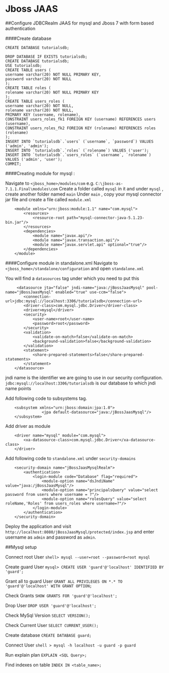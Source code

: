 Jboss JAAS
==========

##Configure JDBCRealm JAAS for mysql and Jboss 7 with form based authentication

####Create database 
```
CREATE DATABASE tutorialsdb;

DROP DATABASE IF EXISTS tutorialsdb;
CREATE DATABASE tutorialsdb;
USE tutorialsdb;
CREATE TABLE users (
username varchar(20) NOT NULL PRIMARY KEY,
password varchar(20) NOT NULL
);
CREATE TABLE roles (
rolename varchar(20) NOT NULL PRIMARY KEY
);
CREATE TABLE users_roles (
username varchar(20) NOT NULL,
rolename varchar(20) NOT NULL,
PRIMARY KEY (username, rolename),
CONSTRAINT users_roles_fk1 FOREIGN KEY (username) REFERENCES users (username),
CONSTRAINT users_roles_fk2 FOREIGN KEY (rolename) REFERENCES roles (rolename)
);
INSERT INTO `tutorialsdb`.`users` (`username`, `password`) VALUES ('admin', 'admin');
INSERT INTO `tutorialsdb`.`roles` (`rolename`) VALUES ('user');
INSERT INTO `tutorialsdb`.`users_roles` (`username`, `rolename`) VALUES ('admin', 'user');
COMMIT;
```
####Creating module for mysql :

Navigate to `<jboss_home>/modules/com`  e.g. `C:\jboss-as-7.1.1.Final\modules\com`
Create a folder called `mysql` in it and under `mysql` , create another folder named `main`
Under `main` , copy your mysql connector jar file  and create a file called `module.xml`

```
	<module xmlns="urn:jboss:module:1.1" name="com.mysql">	 
		<resources>
			<resource-root path="mysql-connector-java-5.1.23-bin.jar"/>
		</resources>
		<dependencies>
			<module name="javax.api"/>
			<module name="javax.transaction.api"/>
			<module name="javax.servlet.api" optional="true"/>
		</dependencies>
	</module>
```
####Configure module in standalone.xml
Navigate to `<jboss_home>/standalone/configuration` and open `standalone.xml`

You will find a `datasources` tag under which you need to put this
```
	 <datasource jta="false" jndi-name="java:/jBossJaasMysql" pool-name="jBossJaasMysql" enabled="true" use-ccm="false">
		<connection-url>jdbc:mysql://localhost:3306/tutorialsdb</connection-url>
		<driver-class>com.mysql.jdbc.Driver</driver-class>
		<driver>mysql</driver>
		<security>
			<user-name>root</user-name>
			<password>root</password>
		</security>
		<validation>
			<validate-on-match>false</validate-on-match>
			<background-validation>false</background-validation>
		</validation>
		<statement>
			<share-prepared-statements>false</share-prepared-statements>
		</statement>
	</datasource>
```				
jndi name is the identifier we are going to use in our security configuration.
`jdbc:mysql://localhost:3306/tutorialsdb` is our database to which jndi name points


Add following code to subsystems tag.

```
	<subsystem xmlns="urn:jboss:domain:jpa:1.0">
				<jpa default-datasource="java:/jBossJaasMysql"/>
	</subsystem>
```

Add driver as module

```
	<driver name="mysql" module="com.mysql">
		<xa-datasource-class>com.mysql.jdbc.Driver</xa-datasource-class>
	</driver>
```

Add following code to  `standalone.xml`  under `security-domains`


```
	<security-domain name="jBossJaasMysqlRealm">
		<authentication>
			<login-module code="Database" flag="required">
				<module-option name="dsJndiName" value="java:/jBossJaasMysql"/>
				<module-option name="principalsQuery" value="select password from users where username = ?"/>
				<module-option name="rolesQuery" value="select roleName,'Roles' from users_roles where username=?"/>
			</login-module>
		</authentication>
	</security-domain>
```

Deploy the application and visit 
`http://localhost:8080/jBossJaasMysql/protected/index.jsp`  and enter username as `admin` and password as `admin`.

##Mysql setup

Connect root User
`shell> mysql --user=root --password=root mysql`

Create guard User
`mysql> CREATE USER 'guard'@'localhost' IDENTIFIED BY 'guard';`

Grant all to guard User
`GRANT ALL PRIVILEGES ON *.* TO 'guard'@'localhost' WITH GRANT OPTION;`


Check Grants
`SHOW GRANTS FOR 'guard'@'localhost';`

Drop User
`DROP USER 'guard'@'localhost';`


Check MySql Version
`SELECT VERSION();`

Check Current User
`SELECT CURRENT_USER();`

Create database
`CREATE DATABASE guard;`

Connect User
`shell > mysql -h localhost -u guard -p guard`

Run explain plan
`EXPLAIN <SQL Query>;`

Find indexes on table
`INDEX IN <table_name>;`
